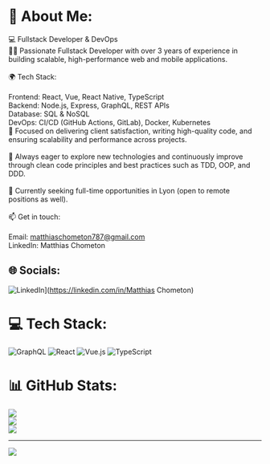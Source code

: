 # 💫 About Me:
💻 Fullstack Developer & DevOps<br>👨‍💻 Passionate Fullstack Developer with over 3 years of experience in building scalable, high-performance web and mobile applications.<br><br>🌍 Tech Stack:<br><br>Frontend: React, Vue, React Native, TypeScript<br>Backend: Node.js, Express, GraphQL, REST APIs<br>Database: SQL & NoSQL<br>DevOps: CI/CD (GitHub Actions, GitLab), Docker, Kubernetes<br>🔧 Focused on delivering client satisfaction, writing high-quality code, and ensuring scalability and performance across projects.<br><br>🚀 Always eager to explore new technologies and continuously improve through clean code principles and best practices such as TDD, OOP, and DDD.<br><br>📍 Currently seeking full-time opportunities in Lyon (open to remote positions as well).<br><br>📫 Get in touch:<br><br>Email: matthiaschometon787@gmail.com<br>LinkedIn: Matthias Chometon<br>


## 🌐 Socials:
![LinkedIn](https://img.shields.io/badge/LinkedIn-%230077B5.svg?logo=linkedin&logoColor=white)](https://linkedin.com/in/Matthias Chometon) 

# 💻 Tech Stack:
![GraphQL](https://img.shields.io/badge/-GraphQL-E10098?style=for-the-badge&logo=graphql&logoColor=white) ![React](https://img.shields.io/badge/react-%2320232a.svg?style=for-the-badge&logo=react&logoColor=%2361DAFB) ![Vue.js](https://img.shields.io/badge/vue.js-%2335495e.svg?style=for-the-badge&logo=vuedotjs&logoColor=%234FC08D) ![TypeScript](https://img.shields.io/badge/typescript-%23007ACC.svg?style=for-the-badge&logo=typescript&logoColor=white)
# 📊 GitHub Stats:
![](https://github-readme-stats.vercel.app/api?username=MatthiasChometon&theme=dracula&hide_border=false&include_all_commits=false&count_private=false)<br/>
![](https://github-readme-streak-stats.herokuapp.com/?user=MatthiasChometon&theme=dracula&hide_border=false)<br/>
![](https://github-readme-stats.vercel.app/api/top-langs/?username=MatthiasChometon&theme=dracula&hide_border=false&include_all_commits=false&count_private=false&layout=compact)

---
[![](https://visitcount.itsvg.in/api?id=MatthiasChometon&icon=0&color=0)](https://visitcount.itsvg.in)

<!-- Proudly created with GPRM ( https://gprm.itsvg.in ) -->
